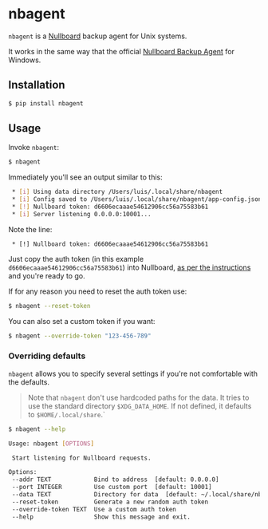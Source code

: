 # nbagent

`nbagent` is a [Nullboard](https://github.com/apankrat/nullboard) backup agent for Unix systems.

It works in the same way that the official [Nullboard Backup Agent](https://github.com/apankrat/nullboard-agent) for Windows.

## Installation

```sh
$ pip install nbagent
```

## Usage

Invoke `nbagent`:

```sh
$ nbagent
```

Immediately you'll see an output similar to this:

```sh
 * [i] Using data directory /Users/luis/.local/share/nbagent
 * [i] Config saved to /Users/luis/.local/share/nbagent/app-config.json
 * [!] Nullboard token: d6606ecaaae54612906cc56a75583b61
 * [i] Server listening 0.0.0.0:10001...
 ```

Note the line:

```
 * [!] Nullboard token: d6606ecaaae54612906cc56a75583b61
```

Just copy the auth token (in this example `d6606ecaaae54612906cc56a75583b61`) into Nullboard, [as per the instructions](https://nullboard.io/backups) and you're ready to go.

If for any reason you need to reset the auth token use:

 ```sh
$ nbagent --reset-token
```

You can also set a custom token if you want:

 ```sh
$ nbagent --override-token "123-456-789"
```

### Overriding defaults

`nbagent` allows you to specify several settings if you're not comfortable with the defaults.

> Note that `nbagent` don't use hardcoded paths for the data. It tries to use the standard directory `$XDG_DATA_HOME`. If not defined, it defaults to `$HOME/.local/share`.`

 ```sh
 $ nbagent --help

Usage: nbagent [OPTIONS]

  Start listening for Nullboard requests.

Options:
  --addr TEXT            Bind to address  [default: 0.0.0.0]
  --port INTEGER         Use custom port  [default: 10001]
  --data TEXT            Directory for data  [default: ~/.local/share/nbagent]
  --reset-token          Generate a new random auth token
  --override-token TEXT  Use a custom auth token
  --help                 Show this message and exit.
```
